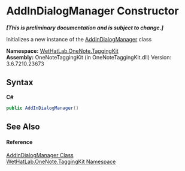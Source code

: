 # AddInDialogManager Constructor 
 _**\[This is preliminary documentation and is subject to change.\]**_

Initializes a new instance of the <a href="3677c315-7cc4-81c8-ab0d-36166e85c632.md">AddInDialogManager</a> class

**Namespace:**&nbsp;<a href="4e00c8ac-fc03-0e6d-d2fd-b2c7565a9aa0.md">WetHatLab.OneNote.TaggingKit</a><br />**Assembly:**&nbsp;OneNoteTaggingKit (in OneNoteTaggingKit.dll) Version: 3.6.7210.23673

## Syntax

**C#**<br />
``` C#
public AddInDialogManager()
```


## See Also


#### Reference
<a href="3677c315-7cc4-81c8-ab0d-36166e85c632.md">AddInDialogManager Class</a><br /><a href="4e00c8ac-fc03-0e6d-d2fd-b2c7565a9aa0.md">WetHatLab.OneNote.TaggingKit Namespace</a><br />